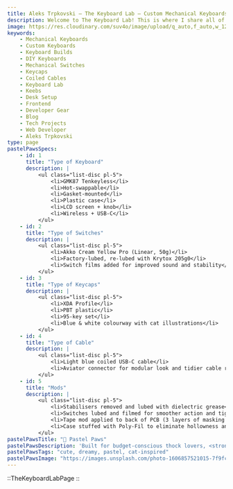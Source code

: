 ```yaml
---
title: Aleks Trpkovski — The Keyboard Lab — Custom Mechanical Keyboards
description: Welcome to The Keyboard Lab! This is where I share all of my custom mechanical keyboard builds — from budget-friendly setups to detailed build logs and photos. If you're into switches, keycaps, and more, you're in the right place. Dive into my passion project and get inspired to build your own.
image: https://res.cloudinary.com/suv4o/image/upload/q_auto,f_auto,w_1200,e_sharpen:100/v1751774465/blog/Emoji_-_Aleks_with_Keyboard_xo5zyy
keywords:
    - Mechanical Keyboards
    - Custom Keyboards
    - Keyboard Builds
    - DIY Keyboards
    - Mechanical Switches
    - Keycaps
    - Coiled Cables
    - Keyboard Lab
    - Keebs
    - Desk Setup
    - Frontend
    - Developer Gear
    - Blog
    - Tech Projects
    - Web Developer
    - Aleks Trpkovski
type: page
pastelPawsSpecs:
    - id: 1
      title: "Type of Keyboard"
      description: |
          <ul class="list-disc pl-5">
              <li>GMK87 Tenkeyless</li>
              <li>Hot-swappable</li>
              <li>Gasket-mounted</li>
              <li>Plastic case</li>
              <li>LCD screen + knob</li>
              <li>Wireless + USB-C</li>
          </ul>
    - id: 2
      title: "Type of Switches"
      description: |
          <ul class="list-disc pl-5">
              <li>Akko Cream Yellow Pro (Linear, 50g)</li>
              <li>Factory-lubed, re-lubed with Krytox 205g0</li>
              <li>Switch films added for improved sound and stability</li>
          </ul>
    - id: 3
      title: "Type of Keycaps"
      description: |
          <ul class="list-disc pl-5">
              <li>XDA Profile</li>
              <li>PBT plastic</li>
              <li>95-key set</li>
              <li>Blue & white colourway with cat illustrations</li>
          </ul>
    - id: 4
      title: "Type of Cable"
      description: |
          <ul class="list-disc pl-5">
              <li>Light blue coiled USB-C cable</li>
              <li>Aviator connector for modular look and tidier cable routing</li>
          </ul>
    - id: 5
      title: "Mods"
      description: |
          <ul class="list-disc pl-5">
              <li>Stabilisers removed and lubed with dielectric grease</li>
              <li>Switches lubed and filmed for smoother action and tighter sound</li>
              <li>Tape mod applied to back of PCB (3 layers of masking tape)</li>
              <li>Case stuffed with Poly-Fil to eliminate hollowness and deepen sound</li>
          </ul>
pastelPawsTitle: "🐾 Pastel Paws"
pastelPawsDescription: 'Built for budget-conscious thock lovers, <strong>Pastel Paws</strong> is a custom TKL mechanical keyboard that delivers premium feel, sound, and style without breaking the bank. Designed with beginners in mind, this build features smooth typing, crisp acoustics, and playful visual flair with animal-themed XDA keycaps and a coiled cable. It''s <strong>customised from the inside out</strong> with hand-lubed switches and stabilisers, a gasket-mounted structure, and mods like tape and case stuffing for that satisfying "thock" sound. Whether you''re coding, writing, or just vibing to music, <strong>Pastel Paws</strong> makes every keystroke feel personal.'
pastelPawsTags: "cute, dreamy, pastel, cat-inspired"
pastelPawsImage: "https://images.unsplash.com/photo-1606857521015-7f9fcf423740?ixlib=rb-4.0.3&ixid=MnwxMjA3fDB8MHxwaG90by1wYWdlfHx8fGVufDB8fHx8&auto=format&fit=crop&w=1344&h=1104&q=80"
---
```


::TheKeyboardLabPage
::
